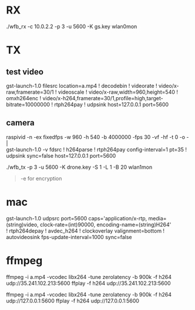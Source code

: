 # RX

./wfb_rx    -c 10.0.2.2 -p 3 -u 5600 -K gs.key  wlan0mon


# TX

## test video
gst-launch-1.0  filesrc location=a.mp4 ! decodebin ! videorate ! video/x-raw,framerate=30/1 ! videoscale ! video/x-raw,width=960,height=540 ! omxh264enc ! video/x-h264,framerate=30/1,profile=high,target-bitrate=10000000 ! rtph264pay ! udpsink host=127.0.0.1 port=5600

## camera

raspivid -n  -ex fixedfps -w 960 -h 540 -b 4000000 -fps 30 -vf -hf -t 0 -o - | \
               gst-launch-1.0 -v fdsrc ! h264parse ! rtph264pay config-interval=1 pt=35 ! udpsink sync=false host=127.0.0.1 port=5600



./wfb_tx  -p 3 -u 5600 -K drone.key -S 1 -L 1 -B 20 wlan1mon


> -e for encryption


# mac

 gst-launch-1.0 udpsrc port=5600 caps='application/x-rtp, media=(string)video, clock-rate=(int)90000, encoding-name=(string)H264' \
               ! rtph264depay ! avdec_h264 ! clockoverlay valignment=bottom ! autovideosink fps-update-interval=1000 sync=false

# ffmpeg

ffmpeg  -i a.mp4 -vcodec libx264 -tune zerolatency -b 900k -f h264 udp://35.241.102.213:5600
ffplay -f h264 udp://35.241.102.213:5600

ffmpeg  -i a.mp4 -vcodec libx264 -tune zerolatency -b 900k -f h264 udp://127.0.0.1:5600
ffplay -f h264 udp://127.0.0.1:5600